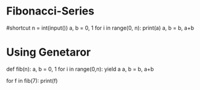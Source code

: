 # Fibonacci-Series
#shortcut
n = int(input())
a, b = 0, 1
for i in range(0, n):
  print(a)
  a, b = b, a+b
  
# Using Genetaror
def fib(n):
  a, b = 0, 1
  for i in range(0,n):
    yield a
    a, b = b, a+b
    
    
for f in fib(7):
  print(f)
